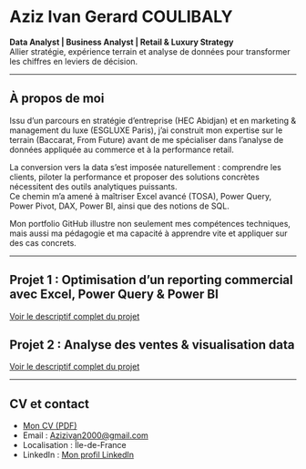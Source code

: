 # Aziz Ivan Gerard COULIBALY  

**Data Analyst | Business Analyst | Retail & Luxury Strategy**  
Allier stratégie, expérience terrain et analyse de données pour transformer les chiffres en leviers de décision.  

---

## À propos de moi  
Issu d’un parcours en stratégie d’entreprise (HEC Abidjan) et en marketing & management du luxe (ESGLUXE Paris), j’ai construit mon expertise sur le terrain (Baccarat, From Future) avant de me spécialiser dans l’analyse de données appliquée au commerce et à la performance retail.  

La conversion vers la data s’est imposée naturellement : comprendre les clients, piloter la performance et proposer des solutions concrètes nécessitent des outils analytiques puissants.  
Ce chemin m’a amené à maîtriser Excel avancé (TOSA), Power Query, Power Pivot, DAX, Power BI, ainsi que des notions de SQL.  

Mon portfolio GitHub illustre non seulement mes compétences techniques, mais aussi ma pédagogie et ma capacité à apprendre vite et appliquer sur des cas concrets.  

---

## Projet 1 : Optimisation d’un reporting commercial avec Excel, Power Query & Power BI 
[Voir le descriptif complet du projet](https://github.com/AzizivanCoulibaly/AZIZ-COULIBALY/tree/main/Optimisation%20du%20reporting%20commercial%20%26%20visualisation%20des%20données%20Baccarat)

## Projet 2 : Analyse des ventes & visualisation data
[Voir le descriptif complet du projet](https://github.com/AzizivanCoulibaly/AZIZ-COULIBALY/blob/134d8dc2a286a21ff98647e59eb451ba9e3b1bf4/Analyse%20de%20ventes%20%26%20visualisation%20Data%20set%201/vente%20au%20continent)

---

## CV et contact  
- [Mon CV (PDF)](../CV%20aziz%20Coulibaly.pdf)  
- Email : [Azizivan2000@gmail.com](mailto:Azizivan2000@gmail.com)  
- Localisation : Île-de-France  
- LinkedIn : [Mon profil LinkedIn](https://www.linkedin.com/in/coulibaly-aziz/)

